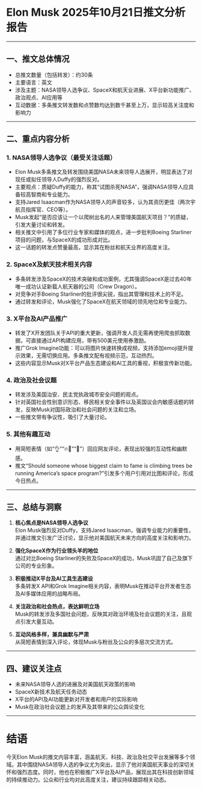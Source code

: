 # Elon Musk 2025年10月21日推文分析报告

---

## 一、推文总体情况

- 总推文数量（包括转发）：约30条
- 主要语言：英文
- 涉及主题：NASA领导人选争议、SpaceX和航天业进展、X平台新功能推广、政治观点、AI应用等
- 互动数据：多条推文转发数和点赞数均达到数千甚至上万，显示较高关注度和影响力

---

## 二、重点内容分析

### 1. NASA领导人选争议（最受关注话题）

- Elon Musk多条推文及转发围绕美国NASA未来领导人选展开，明显表达了对现任或拟任领导人Duffy的强烈反对。
- 主要观点：质疑Duffy的能力，称其“试图杀死NASA”，强调NASA领导人应具备较高智商和专业能力。
- 支持Jared Isaacman作为NASA领导人的声音较多，认为其资历更佳（两次宇航员指挥官、CEO等）。
- Musk发起“是否应该让一个以爬树出名的人来管理美国航天项目？”的质疑，引发大量讨论和转发。
- 相关推文中引用了多位行业专家和媒体的观点，进一步批判Boeing Starliner项目的问题，与SpaceX的成功形成对比。
- 这一话题的转发点赞量最高，显示其在粉丝和航天业界的高度关注。

### 2. SpaceX及航天技术相关内容

- 多条转发涉及SpaceX的技术突破和成功案例，尤其强调SpaceX是过去40年唯一成功认证新载人航天器的公司（Crew Dragon）。
- 对竞争对手Boeing Starliner的批评很尖锐，指出其管理和技术上的不足。
- 通过转发和评论，Musk强化了SpaceX在航天领域的领先地位和专业能力。

### 3. X平台及AI产品推广

- 转发了X开发团队关于API的重大更新，强调开发人员无需再使用爬虫抓取数据，可直接通过API构建应用，带有500美元使用券激励。
- 推广Grok Imagine功能：可以将图片快速转换成视频，支持添加emoji提升提示效果，无需切换应用。多条推文配有视频示范，互动热烈。
- 这些内容显示Musk对X平台产品生态建设和AI工具的重视，积极宣传新功能。

### 4. 政治及社会议题

- 转发涉及美国治安、民主党执政城市安全问题的观点。
- 针对英国社会性别意识形态、移民相关安全事件以及英国议会内敏感话题的转发，反映Musk对国际政治和社会问题的关注和立场。
- 一些推文带有争议性，吸引了大量讨论。

### 5. 其他有趣互动

- 用简短表情（如“👌”“🔥🤣”“💯”）回应网友评论，表现出较强的互动性和幽默感。
- 推文“Should someone whose biggest claim to fame is climbing trees be running America’s space program?”引发多个用户引用对比图和评论，形成今日热点。

---

## 三、总结与洞察

1. **核心焦点是NASA领导人选争议**  
   Elon Musk强烈反对Duffy，支持Jared Isaacman，强调专业能力的重要性，并通过推文引发广泛讨论，显示他对美国航天未来方向的高度关注和影响力。

2. **强化SpaceX作为行业领头羊的地位**  
   通过对比Boeing Starliner的失败及SpaceX的成功，Musk巩固了自己及旗下公司的专业形象。

3. **积极推动X平台及AI工具生态建设**  
   多条转发X API和Grok Imagine相关内容，表明Musk在推动平台开发者生态及AI多媒体应用的战略布局。

4. **关注政治和社会热点，表达鲜明立场**  
   Musk的转发涉及多国社会问题，反映其对政治环境及社会议题的关注，且观点引发大量互动。

5. **互动风格多样，兼具幽默与严肃**  
   从简短表情到深入评论，体现Musk与粉丝及公众的多层次交流方式。

---

## 四、建议关注点

- 未来NASA领导人选的进展及对美国航天政策的影响
- SpaceX新技术及航天任务动态
- X平台的API及AI功能更新对开发者和用户的实际影响
- Musk在政治社会议题上的发声及其带来的公众舆论变化

---

# 结语

今天Elon Musk的推文内容丰富，涵盖航天、科技、政治及社交平台发展等多个领域。其中围绕NASA领导人选的争议尤为突出，显示了他对美国航天事业的深切关怀和强烈态度。同时，他也在积极推广X平台及AI产品，展现出其在科技创新领域的持续推动力。公众和行业均对此高度关注，建议持续跟踪相关动态。
